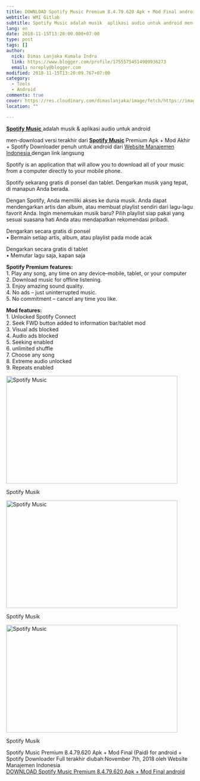```yaml
---
title: DOWNLOAD Spotify Music Premium 8.4.79.620 Apk + Mod Final android
webtitle: WMI Gitlab
subtitle: Spotify Music adalah musik  aplikasi audio untuk android men-download versi
lang: en
date: 2018-11-15T13:20:00.000+07:00
type: post
tags: []
author:
  nick: Dimas Lanjaka Kumala Indra
  link: https://www.blogger.com/profile/17555754514989936273
  email: noreply@blogger.com
modified: 2018-11-15T13:20:09.767+07:00
category:
  - Tools
  - Android
comments: true
cover: https://res.cloudinary.com/dimaslanjaka/image/fetch/https://image.revdl.com/2015/01/Spotify-Music-1.jpg
location: ""

---
```


<div>    <p>        <a href="https://web-manajemen.blogspot.com/">            <strong>Spotify Music</strong>        </a>        adalah musik &amp; aplikasi audio untuk android     </p>    <p>        men-download versi terakhir dari         <strong>            <a href="https://web-manajemen.blogspot.com/">Spotify Music</a>        </strong>        Premium Apk + Mod Akhir + Spotify Downloader penuh untuk android dari         <a href="https://web-manajemen.blogspot.com/">            Website Manajemen Indonesia         </a>        dengan link langsung     </p>    <p>        Spotify is an application that will allow you to download all of your         music from a computer directly to your mobile phone.     </p>    <p>        Spotify sekarang gratis di ponsel dan tablet. Dengarkan musik yang         tepat, di manapun Anda berada.     </p>    <p>        Dengan Spotify, Anda memiliki akses ke dunia musik. Anda dapat         mendengarkan artis dan album, atau membuat playlist sendiri dari         lagu-lagu favorit Anda. Ingin menemukan musik baru? Pilih playlist siap         pakai yang sesuai suasana hati Anda atau mendapatkan rekomendasi         pribadi.     </p>    <p>        Dengarkan secara gratis di ponsel         <br>        • Bermain setiap artis, album, atau playlist pada mode acak     </p>    <p>        Dengarkan secara gratis di tablet         <br>        • Memutar lagu saja, kapan saja     </p>    <p>        <strong>            Spotify Premium features:             <br>        </strong>        1. Play any song, any time on any device–mobile, tablet, or your         computer         <br>        2. Download music for offline listening.         <br>        3. Enjoy amazing sound quality.         <br>        4. No ads – just uninterrupted music.         <br>        5. No commitment – cancel any time you like.     </p>    <p>        <strong>            Mod features:             <br>        </strong>        1. Unlocked Spotify Connect         <br>        2. Seek FWD button added to information bar/tablet mod         <br>        3. Visual ads blocked         <br>        4. Audio ads blocked         <br>        5. Seeking enabled         <br>        6. unlimited shuffle         <br>        7. Choose any song         <br>        8. Extreme audio unlocked         <br>        9. Repeats enabled     </p>    <div>        <a href="https://web-manajemen.blogspot.com/">            <img alt="Spotify Music" width="460" height="288" src="https://res.cloudinary.com/dimaslanjaka/image/fetch/https://image.revdl.com/2015/01/Spotify-Music-1.jpg">        </a>        <p>            Spotify Musik         </p>    </div>    <div>        <a href="https://web-manajemen.blogspot.com/">            <img alt="Spotify Music" width="460" height="288" src="https://res.cloudinary.com/dimaslanjaka/image/fetch/https://image.revdl.com/2015/01/Spotify-Music-2.jpg">        </a>        <p>            Spotify Musik         </p>    </div>    <div>        <a href="https://web-manajemen.blogspot.com/">            <img alt="Spotify Music" width="460" height="288" src="https://res.cloudinary.com/dimaslanjaka/image/fetch/https://image.revdl.com/2015/01/Spotify-Music-3.jpg">        </a>        <p>            Spotify Musik         </p>    </div>    <div>        Spotify Music Premium 8.4.79.620 Apk + Mod Final (Paid) for android +         Spotify Downloader Full terakhir diubah:November 7th, 2018 oleh Website         Manajemen Indonesia     </div>    <div>    </div></div><div>    <a href="https://dimaslanjaka-storage.000webhostapp.com/revdl.php?download&amp;path=/spotify-music-android.html/" target="_blank" rel="noopener noreferer nofollow">        DOWNLOAD Spotify Music Premium 8.4.79.620 Apk + Mod Final android     </a></div>